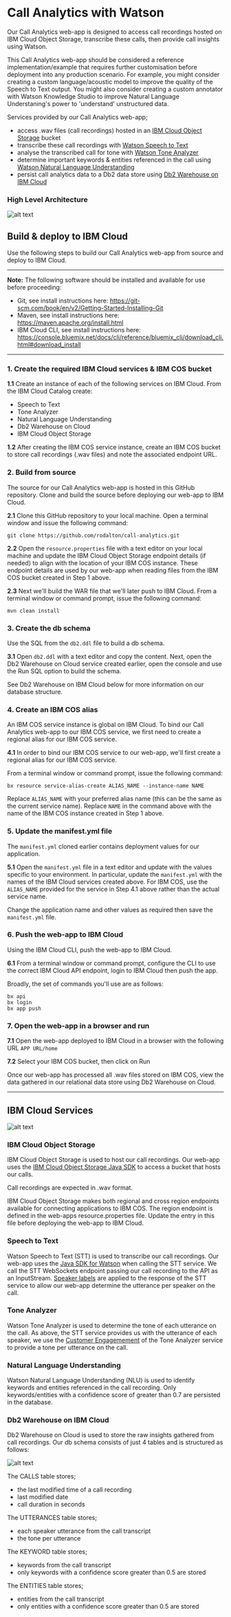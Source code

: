 # Call Analytics with Watson
Our Call Analytics web-app is designed to access call recordings hosted on IBM Cloud Object Storage, transcribe these calls, then provide call insights using Watson. 

This Call Analytics web-app should be considered a reference implementation/example that requires further customisation before deployment into any production scenario. For example, you might consider creating a custom language/acoustic model to improve the quality of the Speech to Text output. You might also consider creating a custom annotator with Watson Knowledge Studio to improve Natural Language Understaning's power to 'understand' unstructured data.  

Services provided by our Call Analytics web-app;
- access .wav files (call recordings) hosted in an [IBM Cloud Object Storage](https://www.ibm.com/cloud/object-storage) bucket
- transcribe these call recordings with [Watson Speech to Text](https://www.ibm.com/watson/services/speech-to-text/)
- analyse the transcribed call for tone with [Watson Tone Analyzer](https://www.ibm.com/watson/services/tone-analyzer/)
- determine important keywords & entities referenced in the call using [Watson Natural Language Understanding](https://www.ibm.com/watson/services/natural-language-understanding/)
- persist call analytics data to a Db2 data store using [Db2 Warehouse on IBM Cloud](https://www.ibm.com/cloud/db2-warehouse-on-cloud)

### High Level Architecture
![alt text](https://ibm.box.com/shared/static/lgzjxw7wdy2aaz2l621csdvf5u4kgtc5.jpg "High level architecture")

## Build & deploy to IBM Cloud
Use the following steps to build our Call Analytics web-app from source and deploy to IBM Cloud.

---
**Note:** The following software should be installed and available for use before proceeding: 
- Git, see install instructions here: https://git-scm.com/book/en/v2/Getting-Started-Installing-Git
- Maven, see install instructions here: https://maven.apache.org/install.html
- IBM Cloud CLI, see install instructions here: https://console.bluemix.net/docs/cli/reference/bluemix_cli/download_cli.html#download_install

---

### 1. Create the required IBM Cloud services & IBM COS bucket 
**1.1** Create an instance of each of the following services on IBM Cloud. From the IBM Cloud Catalog create: 
- Speech to Text
- Tone Analyzer
- Natural Language Understanding
- Db2 Warehouse on Cloud
- IBM Cloud Object Storage

**1.2** After creating the IBM COS service instance, create an IBM COS bucket to store call recordings (.wav files) and note the associated endpoint URL.

### 2. Build from source
The source for our Call Analytics web-app is hosted in this GitHub repository. Clone and build the source before deploying our web-app to IBM Cloud. 

**2.1** Clone this GitHub repository to your local machine. Open a terminal window and issue the following command: 
```
git clone https://github.com/rodalton/call-analytics.git
```

**2.2** Open the `resource.properties` file with a text editor on your local machine and update the IBM Cloud Object Storage endpoint details (if needed) to align with the location of your IBM COS instance. These endpoint details are used by our web-app when reading files from the IBM COS bucket created in Step 1 above. 

**2.3** Next we'll build the WAR file that we'll later push to IBM Cloud. From a terminal window or command prompt, issue the following command: 
```
mvn clean install
```
### 3. Create the db schema
Use the SQL from the `db2.ddl` file to build a db schema. 

**3.1** Open `db2.ddl` with a text editor and copy the content. Next, open the Db2 Warehouse on Cloud service created earlier, open the console and use the Run SQL option to build the schema. 

See Db2 Warehouse on IBM Cloud below for more information on our database structure.

### 4. Create an IBM COS alias
An IBM COS service instance is global on IBM Cloud. To bind our Call Analytics web-app to our IBM COS service, we first need to create a regional alias for our IBM COS service.

**4.1** In order to bind our IBM COS service to our web-app, we'll first create a regional alias for our IBM COS service.

From a terminal window or command prompt, issue the following command:
```
bx resource service-alias-create ALIAS_NAME --instance-name NAME
``` 

Replace `ALIAS_NAME` with your preferred alias name (this can be the same as the current service name). 
Replace `NAME` in the command above with the name of the IBM COS instance created in Step 1 above.
 
### 5. Update the manifest.yml file
The `manifest.yml` cloned earlier contains deployment values for our application. 
 
**5.1** Open the `manifest.yml` file in a text editor and update with the values specific to your environment. In particular, update the `manifest.yml` with the names of the IBM Cloud services created above. For IBM COS, use the `ALIAS_NAME` provided for the service in Step 4.1 above rather than the actual service name.  

Change the application name and other values as required then save the `manifest.yml` file. 

### 6. Push the web-app to IBM Cloud
Using the IBM Cloud CLI, push the web-app to IBM Cloud. 

**6.1** From a terminal window or command prompt, configure the CLI to use the correct IBM Cloud API endpoint, login to IBM Cloud then push the app.

Broadly, the set of commands you'll use are as follows: 
```
bx api
bx login
bx app push
```
### 7. Open the web-app in a browser and run

**7.1** Open the web-app deployed to IBM Cloud in a browser with the following URL `APP URL/home`

**7.2** Select your IBM COS bucket, then click on Run

Once our web-app has processed all .wav files stored on IBM COS, view the data gathered in our relational data store using Db2 Warehouse on Cloud. 

---
## IBM Cloud Services
![alt text](https://ibm.box.com/shared/static/jwfhwkvs87vbw53peq6j78p98uc17xzk.png "Sequence Diagram")

### IBM Cloud Object Storage
IBM Cloud Object Storage is used to host our call recordings. Our web-app uses the [IBM Cloud Object Storage Java SDK](https://github.com/IBM/ibm-cos-sdk-java) to access a bucket that hosts our calls.

Call recordings are expected in .wav format.

IBM Cloud Object Storage makes both regional and cross region endpoints available for connecting applications to IBM COS. The region endpoint is defined in the web-apps resource.properties file. Update the entry in this file before deploying the web-app to IBM Cloud.

### Speech to Text
Watson Speech to Text (STT) is used to transcribe our call recordings. Our web-app uses the [Java SDK for Watson](https://github.com/watson-developer-cloud/java-sdk) when calling the STT service. We call the STT WebSockets endpoint passing our call recording to the API as an InputStream. [Speaker labels](https://console.bluemix.net/docs/services/speech-to-text/output.html#output) are applied to the response of the STT service to allow our web-app determine the utterance per speaker on the call.  

### Tone Analyzer
Watson Tone Analyzer is used to determine the tone of each utterance on the call. As above, the STT service provides us with the utterance of each speaker, we use the [Customer Engagemement](https://console.bluemix.net/docs/services/tone-analyzer/using-tone-chat.html#using-the-customer-engagement-endpoint) of the Tone Analyzer service to provide a tone per utterance on the call.  

### Natural Language Understanding
Watson Natural Language Understanding (NLU) is used to identify keywords and entities referenced in the call recording. Only keywords/entities with a confidence score of greater than 0.7 are persisted in the database.

### Db2 Warehouse on IBM Cloud
Db2 Warehouse on Cloud is used to store the raw insights gathered from call recordings. Our db schema consists of just 4 tables and is structured as follows:

![alt text](https://ibm.box.com/shared/static/besjmwa5p5ixou2q247g51cwetyaol39.png "DB Schema")

The CALLS table stores; 
- the last modified time of a call recording  
- last modified date 
- call duration in seconds 

The UTTERANCES table stores; 
- each speaker utterance from the call transcript
- the tone per utterance 

The KEYWORD table stores; 
- keywords from the call transcript
- only keywords with a confidence score greater than 0.5 are stored 

The ENTITIES table stores; 
- entities from the call transcript
- only entities with a confidence score greater than 0.5 are stored  
